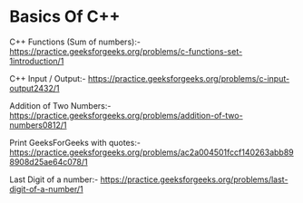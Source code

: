 # Basics Of C++

C++ Functions (Sum of numbers):-
https://practice.geeksforgeeks.org/problems/c-functions-set-1introduction/1

C++ Input / Output:-
https://practice.geeksforgeeks.org/problems/c-input-output2432/1

Addition of Two Numbers:-
https://practice.geeksforgeeks.org/problems/addition-of-two-numbers0812/1

Print GeeksForGeeks with quotes:-
https://practice.geeksforgeeks.org/problems/ac2a004501fccf140263abb898908d25ae64c078/1

Last Digit of a number:-
https://practice.geeksforgeeks.org/problems/last-digit-of-a-number/1
